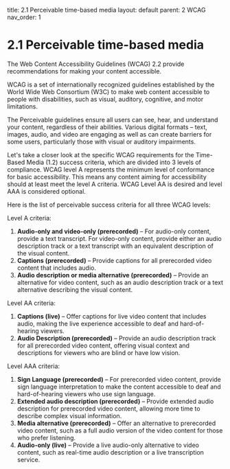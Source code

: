 title: 2.1 Perceivable time-based media 
layout: default 
parent: 2 WCAG 
nav_order: 1



# 2.1 Perceivable time-based media


The Web Content Accessibility Guidelines (WCAG) 2.2 provide recommendations for making your content accessible.

WCAG is a set of internationally recognized guidelines established by the World Wide Web Consortium (W3C) to make web content accessible to people with disabilities, such as visual, auditory, cognitive, and motor limitations.

The Perceivable guidelines ensure all users can see, hear, and understand your content, regardless of their abilities. Various digital formats – text, images, audio, and video are engaging as well as can create barriers for some users, particularly those with visual or auditory impairments.

Let's take a closer look at the specific WCAG requirements for the Time-Based Media (1.2) success criteria, which are divided into 3 levels of compliance. WCAG level A represents the minimum level of conformance for basic accessibility. This means any content aiming for accessibility should at least meet the level A criteria. WCAG Level AA is desired and level AAA is considered optional.

Here is the list of perceivable success criteria for all three WCAG levels:

Level A criteria:

1. **Audio-only and video-only (prerecorded)** – For audio-only content, provide a text transcript. For video-only content, provide either an audio description track or a text transcript with an equivalent description of the visual content.
2. **Captions (prerecorded)** – Provide captions for all prerecorded video content that includes audio.
3. **Audio description or media alternative (prerecorded)** – Provide an alternative for video content, such as an audio description track or a text alternative describing the visual content.

Level AA criteria:

1. **Captions (live)** – Offer captions for live video content that includes audio, making the live experience accessible to deaf and hard-of-hearing viewers.
2. **Audio Description (prerecorded)** – Provide an audio description track for all prerecorded video content, offering visual context and descriptions for viewers who are blind or have low vision.

Level AAA criteria:

1. **Sign Language (prerecorded)** – For prerecorded video content, provide sign language interpretation to make the content accessible to deaf and hard-of-hearing viewers who use sign language.
2. **Extended audio description (prerecorded)** – Provide extended audio description for prerecorded video content, allowing more time to describe complex visual information.
3. **Media alternative (prerecorded)** – Offer an alternative to prerecorded video content, such as a full audio version of the video content for those who prefer listening.
4. **Audio-only (live)** – Provide a live audio-only alternative to video content, such as real-time audio description or a live transcription service.
